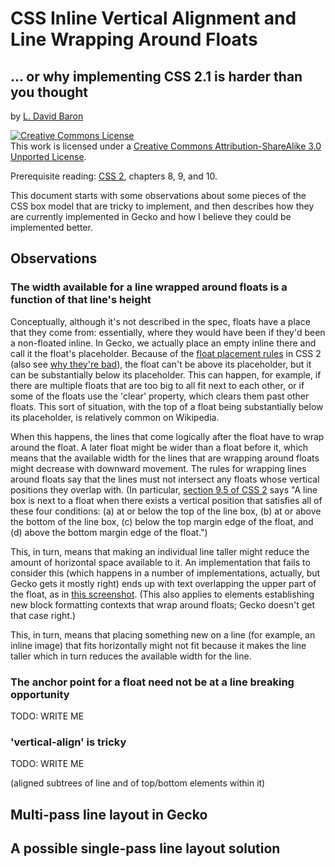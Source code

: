 # CSS Inline Vertical Alignment and Line Wrapping Around Floats #
## ... or why implementing CSS 2.1 is harder than you thought ##

by [L. David Baron](http://dbaron.org)

<a rel="license" href="http://creativecommons.org/licenses/by-sa/3.0/"><img alt="Creative Commons License" style="border-width:0" src="http://i.creativecommons.org/l/by-sa/3.0/80x15.png" /></a><br />This work is licensed under a <a rel="license" href="http://creativecommons.org/licenses/by-sa/3.0/">Creative Commons Attribution-ShareAlike 3.0 Unported License</a>.

Prerequisite reading: [CSS 2](http://www.w3.org/TR/CSS2/), chapters 8, 9, and 10.

This document starts with some observations about some pieces of the CSS box model that are tricky to implement, and then describes how they are currently implemented in Gecko and how I believe they could be implemented better.

## Observations ##

### The width available for a line wrapped around floats is a function of that line's height ###

Conceptually, although it's not described in the spec, floats have a
place that they come from:  essentially, where they would have been if
they'd been a non-floated inline.  In Gecko, we actually place an empty
inline there and call it the float's placeholder.  Because of the
[float placement rules](http://www.w3.org/TR/CSS2/visuren.html#float-position)
in CSS 2 (also see
[why they're bad](http://dbaron.org/log/20120827-specification-style)),
the float can't be above its placeholder, but it can be substantially
below its placeholder.  This can happen, for example, if there are
multiple floats that are too big to all fit next to each other, or if
some of the floats use the 'clear' property, which clears them past
other floats.  This sort of situation, with the top of a float being
substantially below its placeholder, is relatively common on Wikipedia.

When this happens, the lines that come logically after the float have to
wrap around the float.  A later float might be wider than a float before
it, which means that the available width for the lines that are wrapping
around floats might decrease with downward movement.  The rules for
wrapping lines around floats say that the lines must not intersect any
floats whose vertical positions they overlap with.  (In particular,
[section 9.5 of CSS 2](http://www.w3.org/TR/CSS2/visuren.html#floats)
says "A line box is next to a float when there exists a vertical
position that satisfies all of these four conditions: (a) at or below
the top of the line box, (b) at or above the bottom of the line box, (c)
below the top margin edge of the float, and (d) above the bottom margin
edge of the float.")

This, in turn, means that making an individual line taller might reduce
the amount of horizontal space available to it.  An implementation that
fails to consider this (which happens in a number of implementations,
actually, but Gecko gets it mostly right) ends up with text overlapping
the upper part of the float, as in
[this screenshot](https://bug384376.bugzilla.mozilla.org/attachment.cgi?id=268303).
(This also applies to elements establishing new block formatting
contexts that wrap around floats; Gecko doesn't get that case right.)

This, in turn, means that placing something new on a line (for example,
an inline image) that fits horizontally might not fit because it makes
the line taller which in turn reduces the available width for the line.

### The anchor point for a float need not be at a line breaking opportunity ###

TODO: WRITE ME

### 'vertical-align' is tricky ###

TODO: WRITE ME

(aligned subtrees of line and of top/bottom elements within it)

## Multi-pass line layout in Gecko ##

## A possible single-pass line layout solution ##
